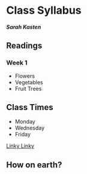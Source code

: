 # Class Syllabus
**_Sarah Kasten_**

## Readings
### Week 1
- Flowers  
- Vegetables  
- Fruit Trees  

## Class Times
  
- Monday  
- Wednesday   
- Friday   
  
 [Linky Linky](http://linkylinky.com "Testing non-existant links.")


## How on earth?